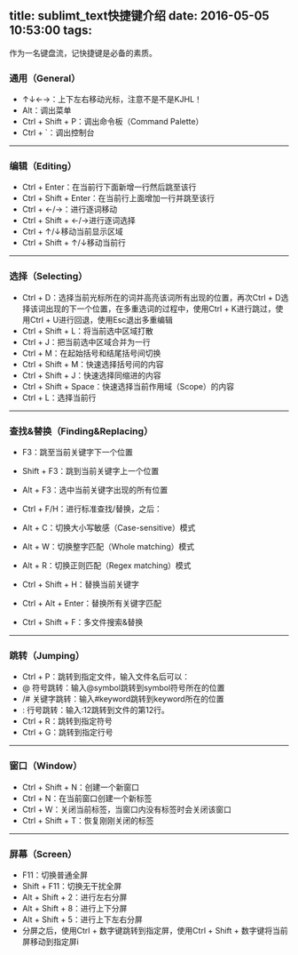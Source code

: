 title: sublimt_text快捷键介绍
date: 2016-05-05 10:53:00
tags:
---
作为一名键盘流，记快捷键是必备的素质。
### 通用（General）

* ↑↓←→：上下左右移动光标，注意不是不是KJHL！
* Alt：调出菜单
* Ctrl + Shift + P：调出命令板（Command Palette）
* Ctrl + `：调出控制台
---
### 编辑（Editing）

* Ctrl + Enter：在当前行下面新增一行然后跳至该行
* Ctrl + Shift + Enter：在当前行上面增加一行并跳至该行
* Ctrl + ←/→：进行逐词移动
* Ctrl + Shift + ←/→进行逐词选择
* Ctrl + ↑/↓移动当前显示区域 
* Ctrl + Shift + ↑/↓移动当前行
---
### 选择（Selecting）

* Ctrl + D：选择当前光标所在的词并高亮该词所有出现的位置，再次Ctrl + D选择该词出现的下一个位置，在多重选词的过程中，使用Ctrl + K进行跳过，使用Ctrl + U进行回退，使用Esc退出多重编辑
* Ctrl + Shift + L：将当前选中区域打散
* Ctrl + J：把当前选中区域合并为一行
* Ctrl + M：在起始括号和结尾括号间切换
* Ctrl + Shift + M：快速选择括号间的内容
* Ctrl + Shift + J：快速选择同缩进的内容
* Ctrl + Shift + Space：快速选择当前作用域（Scope）的内容
* Ctrl + L：选择当前行
---
### 查找&替换（Finding&Replacing）
* F3：跳至当前关键字下一个位置
* Shift + F3：跳到当前关键字上一个位置
* Alt + F3：选中当前关键字出现的所有位置
* Ctrl + F/H：进行标准查找/替换，之后：

* Alt + C：切换大小写敏感（Case-sensitive）模式
* Alt + W：切换整字匹配（Whole matching）模式
* Alt + R：切换正则匹配（Regex matching）模式
* Ctrl + Shift + H：替换当前关键字
* Ctrl + Alt + Enter：替换所有关键字匹配
* Ctrl + Shift + F：多文件搜索&替换
---
### 跳转（Jumping）
* Ctrl + P：跳转到指定文件，输入文件名后可以：
* @ 符号跳转：输入@symbol跳转到symbol符号所在的位置
* /# 关键字跳转：输入#keyword跳转到keyword所在的位置
* : 行号跳转：输入:12跳转到文件的第12行。
* Ctrl + R：跳转到指定符号
* Ctrl + G：跳转到指定行号
---
### 窗口（Window）
* Ctrl + Shift + N：创建一个新窗口
* Ctrl + N：在当前窗口创建一个新标签
* Ctrl + W：关闭当前标签，当窗口内没有标签时会关闭该窗口
* Ctrl + Shift + T：恢复刚刚关闭的标签
---
### 屏幕（Screen）
* F11：切换普通全屏
* Shift + F11：切换无干扰全屏
* Alt + Shift + 2：进行左右分屏
* Alt + Shift + 8：进行上下分屏
* Alt + Shift + 5：进行上下左右分屏
* 分屏之后，使用Ctrl + 数字键跳转到指定屏，使用Ctrl + Shift + 数字键将当前屏移动到指定屏i